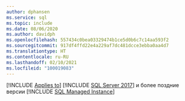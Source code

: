 ```yaml
---
author: dphansen
ms.service: sql
ms.topic: include
ms.date: 08/06/2020
ms.author: davidph
ms.openlocfilehash: 557434c0bea03329474b1ce5d0b6c7c14aa593f2
ms.sourcegitcommit: 917df4ffd22e4a229af7dc481dcce3ebba0aa4d7
ms.translationtype: HT
ms.contentlocale: ru-RU
ms.lasthandoff: 02/10/2021
ms.locfileid: "100019083"
---
```

[!INCLUDE [Applies to](../../includes/applies-md.md)] [!INCLUDE [SQL Server 2017](_ss2017.md)] и более поздние версии [!INCLUDE [SQL Managed Instance](../../includes/applies-to-version/_asdbmi.md)]
